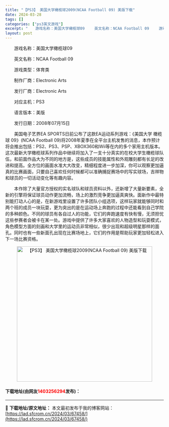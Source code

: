 ```yaml
---
title: "【PS3】 美国大学橄榄球2009(NCAA Football 09) 美版下载"
date: 2024-03-28
tags: []
categories: ["ps3英文游戏"]
excerpt: "　　游戏名称：美国大学橄榄球09 　　英文名称：NCAA Football 09 　　游戏类型：体育类 　　制作厂商：Electronic Arts 　　发行厂商：Electronic Arts 　　对应主机：PS3 　　语言版本：美版 　　发行日期：2008年07月15日 　　美国电子艺界EA S&hellip;"
layout: post
---
```


 <p>　　游戏名称：美国大学橄榄球09</p> <p>　　英文名称：NCAA Football 09</p> <p>　　游戏类型：体育类</p> <p>　　制作厂商：Electronic Arts</p> <p>　　发行厂商：Electronic Arts</p> <p>　　对应主机：PS3</p> <p>　　语言版本：美版</p> <p>　　发行日期：2008年07月15日</p> <p>　　美国电子艺界EA SPORTS日前公布了这款EA运动系列游戏：《美国大学 橄榄球 09》(NCAA Football 09)将2008年夏季在全平台主机发售的消息，本作预计将会推出包括：PS2、PS3、PSP、XBOX360和Wii等在内的多个家用主机版本。这次最新大学橄榄球系列作品中继续将加入了一支十分真实的在校大学生橄榄球队伍，和前面作品大为不同的地方是，这些成员的技能属性和外观雕刻都有长足的改进和提高。全方位的画面水准大大改变，精细程度进一步加深，你可以观察更加逼真的比赛画面，只要自己喜欢任何时候都可以准确捕捉赛场中的写实球场，吉祥物和球员的一切活动变化等有趣内容。</p> <p>　　本作除了大量官方授权的实名球队和球员资料以外，还新增了大量新要素，全新的引擎将保证球员动作更加流畅，场上的激烈竞争更加逼真爽快。面新作中最特别能打动人心的是，在新游戏里设置了许多团队小组选项，这样玩家就能够同时和两个班的成员一块玩耍，更为突出的是在运动场上奔跑的过程中还能看到自己学院的多种颜色。不同的球员有各自过人的功能，它们的奔跑速度有快有慢，无须担忧这些参赛者会被卡在某一处。游戏中提供了许多大家喜欢的人物造型和玩耍模式，角色模型方面的刻画和大学里的运动员非常相似，很少出现和超级明星那样的面孔。同时也有一些新面孔出现在比赛场地上，它们的作用是帮助玩家更加轻松进入下一场比赛资格。</p> <p align="center"><img align="" border="0" src="https://lad.sfcrom.cn/wp-content/uploads/2024/03/20240328_66051b5c54c35.jpg" width="430" alt="【PS3】 美国大学橄榄球2009(NCAA Football 09) 美版下载" /></p> <p><h4>下载地址(由网友<font color="red">1403256294</font>发布)：</h4></p> 

---
📖 **下载地址/原文地址：** 本文最初发布于我的博客网站：[https://lad.sfcrom.cn/2024/03/67458/](https://lad.sfcrom.cn/2024/03/67458/)
